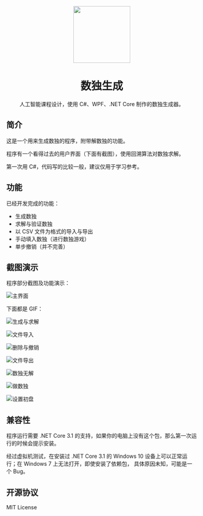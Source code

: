 <p align="center">
  <img width="150px"  src="Logo.svg" />
</p>

<h1 align="center">数独生成</h1>
<p align="center">人工智能课程设计，使用 C#、WPF、.NET Core 制作的数独生成器。</p>

## 简介

这是一个用来生成数独的程序，附带解数独的功能。

程序有一个看得过去的用户界面（下面有截图），使用回溯算法对数独求解。

第一次用 C#，代码写的比较一般，建议仅用于学习参考。

## 功能

已经开发完成的功能：

- 生成数独
- 求解与验证数独
- 以 CSV 文件为格式的导入与导出
- 手动填入数独（进行数独游戏）
- 单步撤销（并不完善）

## 截图演示

程序部分截图及功能演示：

![主界面](主界面.png)

下面都是 GIF：

![生成与求解](生成与求解.gif)

![文件导入](文件导入.gif)

![删除与撤销](删除与撤销.gif)

![文件导出](文件导出.gif)

![数独无解](数独无解.gif)

![做数独](做数独.gif)

![设置初盘](设置初盘.gif)

## 兼容性

程序运行需要 .NET Core 3.1 的支持，如果你的电脑上没有这个包，那么第一次运行的时候会提示安装。

经过虚拟机测试，在安装过 .NET Core 3.1 的 Windows 10 设备上可以正常运行；在 Windows 7 上无法打开，即使安装了依赖包， 具体原因未知，可能是一个 Bug。

## 开源协议

MIT License
